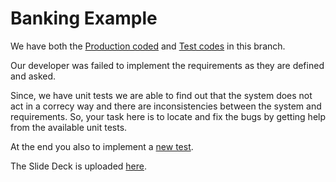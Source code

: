 # Banking Example

We have both the [Production coded](https://github.com/mirsaeedi/SoftwareTestingTurorials/blob/junit_introduction/src/main/java/tutorial/core/banking/services/CoreService.java) and [Test codes](https://github.com/mirsaeedi/SoftwareTestingTurorials/blob/junit_introduction/src/test/java/tutoria/core/banking/transfer/test/TestTransferScenarios.java) in this branch. 

Our developer was failed to implement the requirements as they are defined and asked. 

Since, we have unit tests we are able to find out that the system does not act in a correcy way and there are inconsistencies between the system and requirements. So, your task here is to locate and fix the bugs by getting help from the available unit tests.

At the end you also to implement a [new test](https://github.com/mirsaeedi/SoftwareTestingTurorials/blob/515980e7f25c62d4fa10a9811b47aee66f3c3c4c/src/test/java/tutoria/core/banking/transfer/test/TestTransferScenarios.java#L263).

The Slide Deck is uploaded [here](https://1drv.ms/b/s!AvPG99HJpJYfhppndmIdNr5ZycfKQg).
